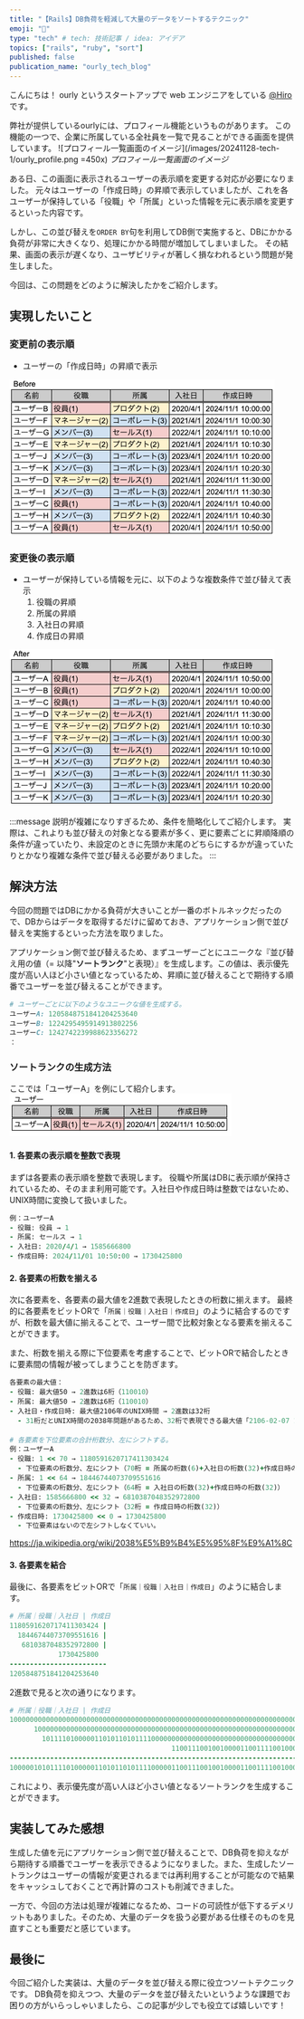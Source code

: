 ```yaml
---
title: "【Rails】DB負荷を軽減して大量のデータをソートするテクニック"
emoji: "🚀"
type: "tech" # tech: 技術記事 / idea: アイデア
topics: ["rails", "ruby", "sort"]
published: false
publication_name: "ourly_tech_blog"
---
```

こんにちは！
ourly というスタートアップで web エンジニアをしている [@Hiro](https://x.com/hirox126)です。

弊社が提供しているourlyには、プロフィール機能というものがあります。
この機能の一つで、企業に所属している全社員を一覧で見ることができる画面を提供しています。
![プロフィール一覧画面のイメージ](/images/20241128-tech-1/ourly_profile.png =450x)
*プロフィール一覧画面のイメージ*

ある日、この画面に表示されるユーザーの表示順を変更する対応が必要になりました。
元々はユーザーの「作成日時」の昇順で表示していましたが、これを各ユーザーが保持している「役職」や「所属」といった情報を元に表示順を変更するといった内容です。

しかし、この並び替えを`ORDER BY`句を利用してDB側で実施すると、DBにかかる負荷が非常に大きくなり、処理にかかる時間が増加してしまいました。
その結果、画面の表示が遅くなり、ユーザビリティが著しく損なわれるという問題が発生しました。

今回は、この問題をどのように解決したかをご紹介します。

## 実現したいこと
### 変更前の表示順
- ユーザーの「作成日時」の昇順で表示

![変更前のユーザー表示順を説明する画像](/images/20241128-tech-1/sort_before.png)

### 変更後の表示順
- ユーザーが保持している情報を元に、以下のような複数条件で並び替えて表示
  1. 役職の昇順
  2. 所属の昇順
  3. 入社日の昇順
  4. 作成日の昇順

![変更後のユーザー表示順を説明する画像](/images/20241128-tech-1/sort_after.png)

:::message
説明が複雑になりすぎるため、条件を簡略化してご紹介します。
実際は、これよりも並び替えの対象となる要素が多く、更に要素ごとに昇順降順の条件が違っていたり、未設定のときに先頭か末尾のどちらにするかが違っていたりとかなり複雑な条件で並び替える必要がありました。
:::

## 解決方法
今回の問題ではDBにかかる負荷が大きいことが一番のボトルネックだったので、DBからはデータを取得するだけに留めておき、アプリケーション側で並び替えを実施するといった方法を取りました。

アプリケーション側で並び替えるため、まずユーザーごとにユニークな『並び替え用の値（= 以降"**ソートランク**"と表現）』を生成します。この値は、表示優先度が高い人ほど小さい値となっているため、昇順に並び替えることで期待する順番でユーザーを並び替えることができます。

```ruby
# ユーザーごとに以下のようなユニークな値を生成する。
ユーザーA: 1205848751841204253640
ユーザーB: 1224295495914913802256
ユーザーC: 1242742239988623356272
：
```

### ソートランクの生成方法
ここでは「ユーザーA」を例にして紹介します。
![変更後のユーザー表示順を説明する画像](/images/20241128-tech-1/userA.png)

#### 1. 各要素の表示順を整数で表現
まずは各要素の表示順を整数で表現します。
役職や所属はDBに表示順が保持されているため、そのまま利用可能です。入社日や作成日時は整数ではないため、UNIX時間に変換して扱いました。

```ruby
例：ユーザーA
- 役職: 役員 → 1
- 所属: セールス → 1
- 入社日: 2020/4/1 → 1585666800
- 作成日時: 2024/11/01 10:50:00 → 1730425800
```

#### 2. 各要素の桁数を揃える
次に各要素を、各要素の最大値を2進数で表現したときの桁数に揃えます。
最終的に各要素をビットORで「`所属｜役職｜入社日｜作成日`」のように結合するのですが、桁数を最大値に揃えることで、ユーザー間で比較対象となる要素を揃えることができます。

また、桁数を揃える際に下位要素を考慮することで、ビットORで結合したときに要素間の情報が被ってしまうことを防ぎます。

```ruby
各要素の最大値：
- 役職: 最大値50 → 2進数は6桁（110010）
- 所属: 最大値50 → 2進数は6桁（110010）
- 入社日・作成日時: 最大値2106年のUNIX時間 → 2進数は32桁
  - 31桁だとUNIX時間の2038年問題があるため、32桁で表現できる最大値「2106-02-07 15:28:15」を上限としました。

# 各要素を下位要素の合計桁数分、左にシフトする。
例：ユーザーA
- 役職: 1 << 70 → 1180591620717411303424
  - 下位要素の桁数分、左にシフト（70桁 = 所属の桁数(6)+入社日の桁数(32)+作成日時の桁数(32)）
- 所属: 1 << 64 → 18446744073709551616
  - 下位要素の桁数分、左にシフト（64桁 = 入社日の桁数(32)+作成日時の桁数(32)）
- 入社日: 1585666800 << 32 → 6810387048352972800
  - 下位要素の桁数分、左にシフト（32桁 = 作成日時の桁数(32)）
- 作成日時: 1730425800 << 0 → 1730425800
  - 下位要素はないので左シフトしなくていい。
```
https://ja.wikipedia.org/wiki/2038%E5%B9%B4%E5%95%8F%E9%A1%8C

#### 3. 各要素を結合
最後に、各要素をビットORで「`所属｜役職｜入社日｜作成日`」のように結合します。

```ruby
# 所属｜役職｜入社日 | 作成日
1180591620717411303424 |
  18446744073709551616 |
   6810387048352972800 |
            1730425800
------------------------
1205848751841204253640
```

2進数で見ると次の通りになります。

```ruby
# 所属｜役職｜入社日 | 作成日
10000000000000000000000000000000000000000000000000000000000000000000000 |
      10000000000000000000000000000000000000000000000000000000000000000 |
        101111010000011010110101111000000000000000000000000000000000000 |
                                        1100111001001000011001111001000
-------------------------------------------------------------------------
10000010101111010000011010110101111000001100111001001000011001111001000
```

これにより、表示優先度が高い人ほど小さい値となるソートランクを生成することができます。

## 実装してみた感想
生成した値を元にアプリケーション側で並び替えることで、DB負荷を抑えながら期待する順番でユーザーを表示できるようになりました。また、生成したソートランクはユーザーの情報が変更されるまでは再利用することが可能なので結果をキャッシュしておくことで再計算のコストも削減できました。

一方で、今回の方法は処理が複雑になるため、コードの可読性が低下するデメリットもありました。そのため、大量のデータを扱う必要がある仕様そのものを見直すことも重要だと感じています。

## 最後に
今回ご紹介した実装は、大量のデータを並び替える際に役立つソートテクニックです。
DB負荷を抑えつつ、大量のデータを並び替えたいというような課題でお困りの方がいらっしゃいましたら、この記事が少しでも役立てば嬉しいです！
